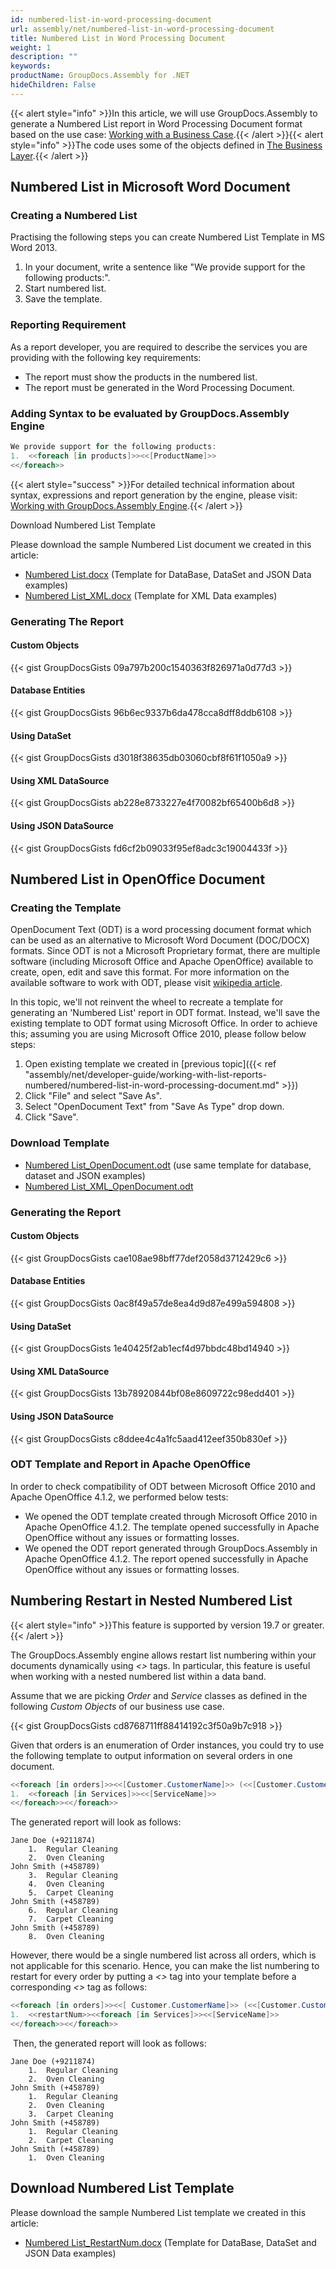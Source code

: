 ```yaml
---
id: numbered-list-in-word-processing-document
url: assembly/net/numbered-list-in-word-processing-document
title: Numbered List in Word Processing Document
weight: 1
description: ""
keywords: 
productName: GroupDocs.Assembly for .NET
hideChildren: False
---
```

{{< alert style="info" >}}In this article, we will use GroupDocs.Assembly to generate a Numbered List report in Word Processing Document format based on the use case: [Working with a Business Case](https://docs.groupdocs.com/assembly/net/working-with-a-business-case/).{{< /alert >}}{{< alert style="info" >}}The code uses some of the objects defined in [The Business Layer](https://docs.groupdocs.com/assembly/net/the-business-layer/).{{< /alert >}}

## Numbered List in Microsoft Word Document

### Creating a Numbered List

Practising the following steps you can create Numbered List Template in MS Word 2013.

1.  In your document, write a sentence like "We provide support for the following products:".
2.  Start numbered list.
3.  Save the template.

### Reporting Requirement

As a report developer, you are required to describe the services you are providing with the following key requirements:

*   The report must show the products in the numbered list.
*   The report must be generated in the Word Processing Document.

### Adding Syntax to be evaluated by GroupDocs.Assembly Engine

```csharp
We provide support for the following products:
1.	<<foreach [in products]>><<[ProductName]>>
<</foreach>>

```

{{< alert style="success" >}}For detailed technical information about syntax, expressions and report generation by the engine, please visit: [Working with GroupDocs.Assembly Engine](https://docs.groupdocs.com/assembly/net/working-with-groupdocs-assembly-engine/).{{< /alert >}}

Download Numbered List Template

Please download the sample Numbered List document we created in this article:

*   [Numbered List.docx](https://github.com/groupdocsassembly/GroupDocs_Assembly_NET/blob/master/Examples/Data/Source/Word%20Templates/Numbered%20List.docx?raw=true) (Template for DataBase, DataSet and JSON Data examples)
*   [Numbered List\_XML.docx](https://github.com/groupdocsassembly/GroupDocs_Assembly_NET/blob/master/Examples/Data/Source/Word%20Templates/Numbered%20List_XML.docx?raw=true) (Template for XML Data examples)

### Generating The Report

#### Custom Objects

{{< gist GroupDocsGists 09a797b200c1540363f826971a0d77d3 >}}



#### Database Entities

{{< gist GroupDocsGists 96b6ec9337b6da478cca8dff8ddb6108 >}}



#### Using DataSet

{{< gist GroupDocsGists d3018f38635db03060cbf8f61f1050a9 >}}



#### Using XML DataSource

{{< gist GroupDocsGists ab228e8733227e4f70082bf65400b6d8 >}}



#### Using JSON DataSource

{{< gist GroupDocsGists fd6cf2b09033f95ef8adc3c19004433f >}}



## Numbered List in OpenOffice Document

### Creating the Template

OpenDocument Text (ODT) is a word processing document format which can be used as an alternative to Microsoft Word Document (DOC/DOCX) formats. Since ODT is not a Microsoft Proprietary format, there are multiple software (including Microsoft Office and Apache OpenOffice) available to create, open, edit and save this format. For more information on the available software to work with ODT, please visit [wikipedia article](https://en.wikipedia.org/wiki/OpenDocument#Software).

In this topic, we'll not reinvent the wheel to recreate a template for generating an 'Numbered List' report in ODT format. Instead, we'll save the existing template to ODT format using Microsoft Office. In order to achieve this; assuming you are using Microsoft Office 2010, please follow below steps:

1.  Open existing template we created in [previous topic]({{< ref "assembly/net/developer-guide/working-with-list-reports-numbered/numbered-list-in-word-processing-document.md" >}})
2.  Click "File" and select "Save As".
3.  Select "OpenDocument Text" from "Save As Type" drop down.
4.  Click "Save".

### Download Template

*   [Numbered List\_OpenDocument.odt](https://github.com/groupdocsassembly/GroupDocs_Assembly_NET/blob/master/Examples/Data/Source/Word%20Templates/Numbered%20List_OpenDocument.odt?raw=true) (use same template for database, dataset and JSON examples)
*   [Numbered List\_XML\_OpenDocument.odt](https://github.com/groupdocsassembly/GroupDocs_Assembly_NET/blob/master/Examples/Data/Source/Word%20Templates/Numbered%20List_XML_OpenDocument.odt?raw=true)

### Generating the Report

#### Custom Objects

{{< gist GroupDocsGists cae108ae98bff77def2058d3712429c6 >}}



#### Database Entities

{{< gist GroupDocsGists 0ac8f49a57de8ea4d9d87e499a594808 >}}



#### Using DataSet

{{< gist GroupDocsGists 1e40425f2ab1ecf4d97bbdc48bd14940 >}}



#### Using XML DataSource

{{< gist GroupDocsGists 13b78920844bf08e8609722c98edd401 >}}



#### Using JSON DataSource

{{< gist GroupDocsGists c8ddee4c4a1fc5aad412eef350b830ef >}}



### ODT Template and Report in Apache OpenOffice

In order to check compatibility of ODT between Microsoft Office 2010 and Apache OpenOffice 4.1.2, we performed below tests:

*   We opened the ODT template created through Microsoft Office 2010 in Apache OpenOffice 4.1.2. The template opened successfully in Apache OpenOffice without any issues or formatting losses.
*   We opened the ODT report generated through GroupDocs.Assembly in Apache OpenOffice 4.1.2. The report opened successfully in Apache OpenOffice without any issues or formatting losses.

## Numbering Restart in Nested Numbered List 

{{< alert style="info" >}}This feature is supported by version 19.7 or greater.{{< /alert >}}


The GroupDocs.Assembly engine allows restart list numbering within your documents dynamically using *<<restartNum>>* tags. In particular, this feature is useful when working with a nested numbered list within a data band.  

Assume that we are picking *Order* and *Service* classes as defined in the following *Custom Objects* of our business use case.

{{< gist GroupDocsGists cd8768711ff88414192c3f50a9b7c918 >}}

Given that orders is an enumeration of Order instances, you could try to use the following template to output information on several orders in one document.

```csharp
<<foreach [in orders]>><<[Customer.CustomerName]>> (<<[Customer.CustomerContactNumber]>>)
1.	<<foreach [in Services]>><<[ServiceName]>>
<</foreach>><</foreach>>
```

The generated report will look as follows:

```
Jane Doe (+9211874)
	1.	Regular Cleaning
	2.	Oven Cleaning
John Smith (+458789)
	3.	Regular Cleaning
	4.	Oven Cleaning
	5.	Carpet Cleaning
John Smith (+458789)
	6.	Regular Cleaning
	7.	Carpet Cleaning
John Smith (+458789)
	8.	Oven Cleaning
```

However, there would be a single numbered list across all orders, which is not applicable for this scenario. Hence, you can make the list numbering to restart for every order by putting a *<<restartNum>>* tag into your template before a corresponding *<<foreach>>* tag as follows:

```csharp
<<foreach [in orders]>><<[ Customer.CustomerName]>> (<<[Customer.CustomerContactNumber]>>)
1.	<<restartNum>><<foreach [in Services]>><<[ServiceName]>>
<</foreach>><</foreach>>
```

 Then, the generated report will look as follows:

```
Jane Doe (+9211874)
	1.	Regular Cleaning
	2.	Oven Cleaning
John Smith (+458789)
	1.	Regular Cleaning
	2.	Oven Cleaning
	3.	Carpet Cleaning
John Smith (+458789)
	1.	Regular Cleaning
	2.	Carpet Cleaning
John Smith (+458789)
	1.	Oven Cleaning
```

## Download Numbered List Template

Please download the sample Numbered List template we created in this article:

*   [Numbered List\_RestartNum.docx](attachments/34439255/85426181.docx) (Template for DataBase, DataSet and JSON Data examples)
